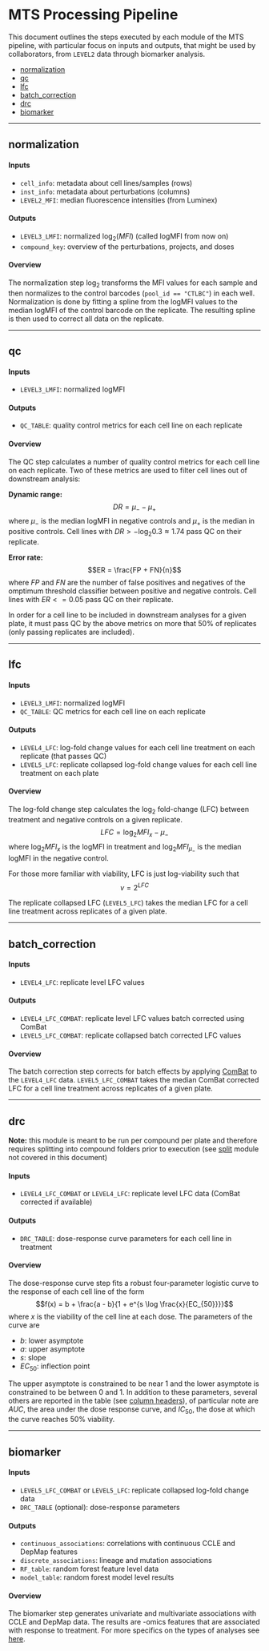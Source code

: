 # MTS Processing Pipeline

This document outlines the steps executed by each module of the MTS pipeline, with particular focus on inputs and outputs, that might be used by collaborators, from `LEVEL2` data through biomarker analysis.
* [normalization](#normalization)
* [qc](#qc)
* [lfc](#lfc)
* [batch_correction](#batch_correction)
* [drc](#drc)
* [biomarker](#biomarker)

---

## normalization

#### Inputs
* `cell_info`: metadata about cell lines/samples (rows)
* `inst_info`: metadata about perturbations (columns)
* `LEVEL2_MFI`: median fluorescence intensities (from Luminex)

#### Outputs
* `LEVEL3_LMFI`: normalized $\log_2(MFI)$ (called logMFI from now on)
* `compound_key`: overview of the perturbations, projects, and doses

#### Overview
The normalization step $\log_2$ transforms the MFI values for each sample and then normalizes to the control barcodes (`pool_id == "CTLBC"`) in each well. Normalization is done by fitting a spline from the logMFI values to the median logMFI of the control barcode on the replicate. The resulting spline is then used to correct all data on the replicate.

---

## qc

#### Inputs
* `LEVEL3_LMFI`: normalized logMFI

#### Outputs
* `QC_TABLE`: quality control metrics for each cell line on each replicate

#### Overview
The QC step calculates a number of quality control metrics for each cell line on each replicate. Two of these metrics are used to filter cell lines out of downstream analysis:

**Dynamic range:**
$$DR = \mu_- - \mu_+$$
where $\mu_-$ is the median logMFI in negative controls and $\mu_+$ is the median in positive controls. Cell lines with $DR > -\log_2{0.3} \approx 1.74$ pass QC on their replicate.

**Error rate:**
$$ER = \frac{FP + FN}{n}$$
where $FP$ and $FN$ are the number of false positives and negatives of the omptimum threshold classifier between positive and negative controls. Cell lines with $ER <= 0.05$ pass QC on their replicate.

In order for a cell line to be included in downstream analyses for a given plate, it must pass QC by the above metrics on more that 50% of replicates (only passing replicates are included).

---

## lfc

#### Inputs
* `LEVEL3_LMFI`: normalized logMFI
* `QC_TABLE`: QC metrics for each cell line on each replicate

#### Outputs
* `LEVEL4_LFC`: log-fold change values for each cell line treatment on each replicate (that passes QC)
* `LEVEL5_LFC`: replicate collapsed log-fold change values for each cell line treatment on each plate

#### Overview
The log-fold change step calculates the $\log_2$ fold-change (LFC) between treatment and negative controls on a given replicate.
$$LFC = \log_2MFI_x - \mu_-$$
where $\log_2MFI_x$ is the logMFI in treatment and $\log_2MFI_{\mu_-}$ is the median logMFI in the negative control.

For those more familiar with viability, LFC is just log-viability such that
$$v = 2^{LFC}$$

The replicate collapsed LFC (`LEVEL5_LFC`) takes the median LFC for a cell line treatment across replicates of a given plate.

---

## batch_correction

#### Inputs
* `LEVEL4_LFC`: replicate level LFC values

#### Outputs
* `LEVEL4_LFC_COMBAT`: replicate level LFC values batch corrected using ComBat
* `LEVEL5_LFC_COMBAT`: replicate collapsed batch corrected LFC values

#### Overview
The batch correction step corrects for batch effects by applying [ComBat](https://pubmed.ncbi.nlm.nih.gov/16632515/) to the `LEVEL4_LFC` data. `LEVEL5_LFC_COMBAT` takes the median ComBat corrected LFC for a cell line treatment across replicates of a given plate.

---

## drc

**Note:** this module is meant to be run per compound per plate and therefore requires splitting into compound folders prior to execution (see [split](../split/README.md) module not covered in this document)

#### Inputs
* `LEVEL4_LFC_COMBAT` or `LEVEL4_LFC`: replicate level LFC data (ComBat corrected if available)

#### Outputs
* `DRC_TABLE`: dose-response curve parameters for each cell line in treatment

#### Overview
The dose-response curve step fits a robust four-parameter logistic curve to the response of each cell line of the form
$$f(x) = b + \frac{a - b}{1 + e^{s \log \frac{x}{EC_{50}}}}$$
where $x$ is the viability of the cell line at each dose. The parameters of the curve are
* $b$: lower asymptote
* $a$: upper asymptote
* $s$: slope
* $EC_{50}$: inflection point

The upper asymptote is constrained to be near 1 and the lower asymptote is constrained to be between 0 and 1. In addition to these parameters, several others are reported in the table (see [column headers](./ColumnHeaders.md)), of particular note are $AUC$, the area under the dose response curve, and $IC_{50}$, the dose at which the curve reaches 50% viability.

---

## biomarker

#### Inputs
* `LEVEL5_LFC_COMBAT` or `LEVEL5_LFC`: replicate collapsed log-fold change data
* `DRC_TABLE` (optional): dose-response parameters

#### Outputs
* `continuous_associations`: correlations with continuous CCLE and DepMap features
* `discrete_associations`: lineage and mutation associations
* `RF_table`: random forest feature level data
* `model_table`: random forest model level results

#### Overview

The biomarker step generates univariate and multivariate associations with CCLE and DepMap data. The results are -omics features that are associated with response to treatment. For more specifics on the types of analyses see [here](./analysis_info.pdf).
